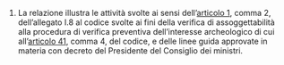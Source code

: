 1. La relazione illustra le attività svolte ai sensi dell’[articolo 1](/index.html?article=allegato-1.8-articolo-1&version=2), comma 2, dell’allegato I.8 al codice svolte ai fini della verifica di assoggettabilità alla procedura di verifica preventiva dell’interesse archeologico di cui all’[articolo 41](/index.html?article=articolo-41&version=2), comma 4, del codice, e delle linee guida approvate in materia con decreto del Presidente del Consiglio dei ministri.